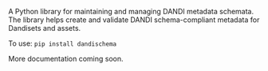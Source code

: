 A Python library for maintaining and managing DANDI metadata schemata. The
library helps create and validate DANDI schema-compliant metadata for Dandisets
and assets.

To use: `pip install dandischema`

More documentation coming soon.
